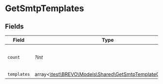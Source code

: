 # GetSmtpTemplates


## Fields

| Field                                                                                                      | Type                                                                                                       | Required                                                                                                   | Description                                                                                                | Example                                                                                                    |
| ---------------------------------------------------------------------------------------------------------- | ---------------------------------------------------------------------------------------------------------- | ---------------------------------------------------------------------------------------------------------- | ---------------------------------------------------------------------------------------------------------- | ---------------------------------------------------------------------------------------------------------- |
| `count`                                                                                                    | *?int*                                                                                                     | :heavy_minus_sign:                                                                                         | Count of transactional email templates                                                                     | 1                                                                                                          |
| `templates`                                                                                                | array<[\test\BREVO\Models\Shared\GetSmtpTemplateOverview](../../models/shared/GetSmtpTemplateOverview.md)> | :heavy_minus_sign:                                                                                         | N/A                                                                                                        |                                                                                                            |